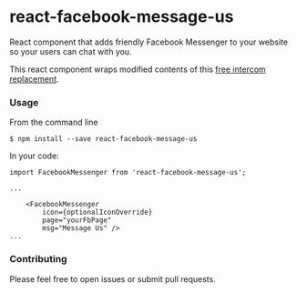 # react-facebook-message-us

React component that adds friendly Facebook Messenger to your website so your users can chat with you.

This react component wraps modified contents of this [free intercom replacement](http://tomcritchlow.com/2016/05/10/facebook-livechat/).

### Usage

From the command line

```$ npm install --save react-facebook-message-us```

In your code:

```
import FacebookMessenger from 'react-facebook-message-us';

...

	<FacebookMessenger
		icon={optionalIconOverride}
		page="yourFbPage" 
		msg="Message Us" />
...
```

### Contributing

Please feel free to open issues or submit pull requests.